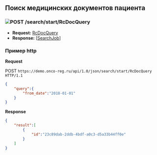 ## Поиск медицинских документов пациента

### ![POST](../../../../img/post.png) /search/start/RcDocQuery
* **Request:** [RcDocQuery](../../../../types/types.md#com.siams.med.api.RcDocQuery) 
* **Response:** [[SearchJob](../../../../types/types.md#com.siams.med.api.SearchJob)]

### Пример http

**Request**

POST `https://demo.onco-reg.ru/api/1.0/json/search/start/RcDocQuery HTTP/1.1`
```json
{
    "query":{
        "from_date":"2018-01-01"
    }
}
```

**Response**

```json
{
    "result":[
        {
            "id":"23c89dab-2ddb-4bdf-a0c3-d5a33b44ff0e"
        }
    ]
}
```


